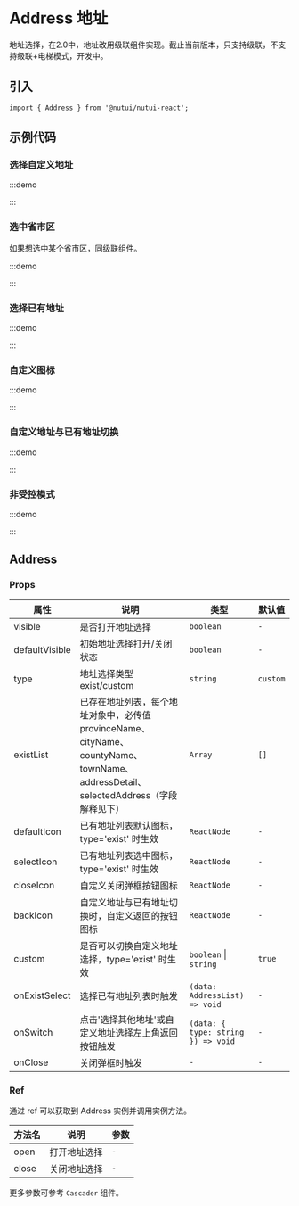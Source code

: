 # Address 地址


地址选择，在2.0中，地址改用级联组件实现。截止当前版本，只支持级联，不支持级联+电梯模式，开发中。

## 引入

```tsx
import { Address } from '@nutui/nutui-react';
```

## 示例代码

### 选择自定义地址

:::demo

<CodeBlock src='h5/demo1.tsx'></CodeBlock>

:::

### 选中省市区

如果想选中某个省市区，同级联组件。

:::demo

<CodeBlock src='h5/demo2.tsx'></CodeBlock>

:::

### 选择已有地址

:::demo

<CodeBlock src='h5/demo3.tsx'></CodeBlock>

:::

### 自定义图标

:::demo

<CodeBlock src='h5/demo4.tsx'></CodeBlock>

:::

### 自定义地址与已有地址切换

:::demo

<CodeBlock src='h5/demo5.tsx'></CodeBlock>

:::

### 非受控模式

:::demo

<CodeBlock src='h5/demo6.tsx'></CodeBlock>

:::

## Address

### Props

| 属性 | 说明 | 类型 | 默认值 |
| --- | --- | --- | --- |
| visible | 是否打开地址选择 | `boolean` | `-` |
| defaultVisible | 初始地址选择打开/关闭状态 | `boolean` | `-` |
| type | 地址选择类型 exist/custom | `string` | `custom` |
| existList | 已存在地址列表，每个地址对象中，必传值provinceName、cityName、countyName、townName、addressDetail、selectedAddress（字段解释见下） | `Array` | `[]` |
| defaultIcon | 已有地址列表默认图标，type='exist' 时生效 | `ReactNode` | `-` |
| selectIcon | 已有地址列表选中图标，type='exist' 时生效 | `ReactNode` | `-` |
| closeIcon | 自定义关闭弹框按钮图标 | `ReactNode` | `-` |
| backIcon | 自定义地址与已有地址切换时，自定义返回的按钮图标 | `ReactNode` | `-` |
| custom | 是否可以切换自定义地址选择，type='exist' 时生效 | `boolean` \| `string` | `true` |
| onExistSelect | 选择已有地址列表时触发 | `(data: AddressList) => void` | `-` |
| onSwitch | 点击'选择其他地址'或自定义地址选择左上角返回按钮触发 | `(data: { type: string }) => void` | `-` |
| onClose | 关闭弹框时触发 | `-` | `-` |

### Ref

通过 ref 可以获取到 Address 实例并调用实例方法。

| 方法名 | 说明 | 参数 |
| ----- | ----- | -- |
| open | 打开地址选择 | `-` |
| close | 关闭地址选择 | `-` |

更多参数可参考 `Cascader` 组件。